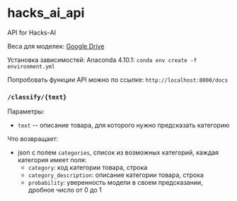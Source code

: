 # hacks_ai_api
API for Hacks-AI

Веса для моделек: [Google Drive](https://drive.google.com/drive/folders/1wbyiRsnuBOEGTOXCsZDekEJCJ8gLSMFN)

Установка зависимостей: Anaconda 4.10.1: `conda env create -f environment.yml`

Попробовать функции API можно по ссылке: `http://localhost:8000/docs`

### `/classify/{text}`

Параметры:
* `text` -- описание товара, для которого нужно предсказать категорию

Что возвращает:
* json с полем `categories`, список из возможных категорий, каждая категория имеет поля:
  - `category`: код категории товара, строка
  - `category_description`: описание категории товара, строка
  - `probability`: уверенность модели в своем предсказании, дробное число от 0 до 1
